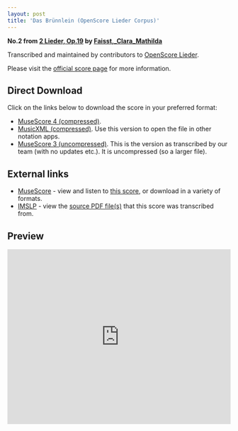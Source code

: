 ```yaml
---
layout: post
title: 'Das Brünnlein (OpenScore Lieder Corpus)'
---
```


__No.2 from [2 Lieder, Op.19](https://fourscoreandmore.org/OpenScore/Faisst%2C_Clara_Mathilda/2_Lieder%2C_Op.19/) by [Faisst,_Clara_Mathilda](https://fourscoreandmore.org/OpenScore/Faisst%2C_Clara_Mathilda)__

Transcribed and maintained by contributors to [OpenScore Lieder].

Please visit the [official score page] for more information.

[official score page]: https://musescore.com/openscore-lieder-corpus/scores/6575466
[OpenScore Lieder]: https://musescore.com/openscore-lieder-corpus

## Direct Download

Click on the links below to download the score in your preferred format:
- [MuseScore 4 (compressed)](https://fourscoreandmore.org/OpenScore/Faisst%2C_Clara_Mathilda/2_Lieder%2C_Op.19/2_Das_Br%C3%BCnnlein.mscz).
- [MusicXML (compressed)](https://fourscoreandmore.org/OpenScore/Faisst%2C_Clara_Mathilda/2_Lieder%2C_Op.19/2_Das_Br%C3%BCnnlein.mxl). Use this version to open the file in other notation apps.
- [MuseScore 3 (uncompressed)](https://raw.githubusercontent.com/OpenScore/Lieder/refs/heads/main/scores/Faisst%2C_Clara_Mathilda/2_Lieder%2C_Op.19/2_Das_Br%C3%BCnnlein/lc6575466.mscx). This is the version as transcribed by our team (with no updates etc.). It is uncompressed (so a larger file).

## External links

- [MuseScore] - view and listen to [this score][MuseScore], or download in a variety of formats.
- [IMSLP] - view the [source PDF file(s)][IMSLP] that this score was transcribed from.

[MuseScore]: https://musescore.com/score/6575466
[IMSLP]: https://imslp.org/wiki/Special:ReverseLookup/622489

## Preview

<iframe width="100%" height="394" src="https://musescore.com/openscore-lieder-corpus/scores/6575466/embed" frameborder="0" allowfullscreen allow="autoplay; fullscreen"></iframe>

